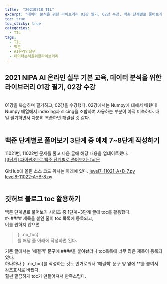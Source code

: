 ```yaml
---
title:  "20210718 TIL"
excerpt: "데이터 분석을 위한 라이브러리 01강 필기, 02강 수강, 백준 단계별로 풀어보기 3단계 중 예제 7~8단계 작성(11021번, 11022번), 깃허브 블로그 toc 활용하기"
toc: true
toc_sticky: true
categories:
  - TIL
tags:
  - TIL
  - 백준
  - AI온라인실무
  - 데이터분석을위한라이브러리
---
```


## 2021 NIPA AI 온라인 실무 기본 교육, 데이터 분석을 위한 라이브러리 01강 필기, 02강 수강
<br>
01강을 복습하며 필기하고, 02강을 수강했다.  
02강에서는 Numpy에 대해서 배웠다!  
Numpy 배열에서 indexing과 slicing을 조합하여 사용하는 부분이 아직 미숙하다. 내일 필기하면서 차분히 복습하면 해결될 것 같다.
<br>
<br>

## 백준 단계별로 풀어보기 3단계 중 예제 7\~8단계 작성하기
11021번, 11022번 문제를 풀고 다음 글에 해당 내용을 업데이트했다.    
[[3단계] 파이썬3으로 백준 단계별로 풀어보기- for문](https://leeryeongsong.github.io/baekjoon/baekjoon-step-by-step-python3-step3/)  
<br>
GitHub에 올린 소스 코드 위치는 아래에 있다.
[level7-11021-A+B-7.py](https://github.com/leeryeongsong/baekjoon-step-by-step-python3/blob/main/step3/level7-11021-A%2BB-7.py)  
[level8-11022-A+B-8.py](https://github.com/leeryeongsong/baekjoon-step-by-step-python3/blob/main/step3/level8-11022-A%2BB-8.py)
<br>
<br>

## 깃허브 블로그 toc 활용하기
백준 단계별로 풀어보기 시리즈 중 1단계~3단계 글에 toc를 활용했다.  
\#~\#### 제목을 붙인 줄이 toc 목록에 등록되고,  
이를 원하지 않으면  
>{: .no_toc}  
를 해당 줄 아래에 작성하면 된다.  

기존 글에서는 '해결책' 문구에 \####을 붙여놨더니 toc목록에 너무 많은 제목이 등록되었다.  
하나하나 \{\: \.no\_toc\}를 작성하는 것도 번거로워서 '해결책' 문구 양 옆에 \*\*를 붙여서 강조표시로 바꿨다.  
훨씬 깔끔하게 toc가 만들어져서 만족스럽다.  
